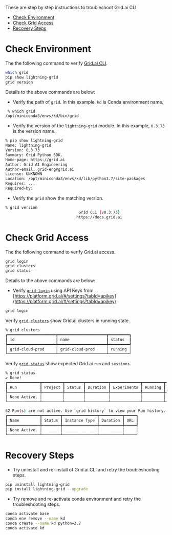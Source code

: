 These are step by step instructions to troubleshoot Grid.ai CLI.

- [Check Environment](#check-environment)
- [Check Grid Access](#check-grid-access)
- [Recovery Steps](#recovery-steps)

# Check Environment

The the following command to verify [Grid.ai CLI](https://docs.grid.ai/products/global-cli-configs).

```bash
which grid
pip show lightning-grid
grid version
```
Details to the above commands are below:

- Verify the path of `grid`.  In this example, `kd` is Conda environment name.
```bash
 % which grid
/opt/miniconda3/envs/kd/bin/grid
```

- Verify the version of the `lightning-grid` module.  In this example, `0.3.73` is the version name.
```bash
% pip show lightning-grid
Name: lightning-grid
Version: 0.3.73
Summary: Grid Python SDK.
Home-page: https://grid.ai
Author: Grid AI Engineering
Author-email: grid-eng@grid.ai
License: UNKNOWN
Location: /opt/miniconda3/envs/kd/lib/python3.7/site-packages
Requires: ...
Required-by:
```

- Verify the `grid` show the matching version.

```bash
% grid version
                                Grid CLI (v0.3.73)
                               https://docs.grid.ai
```



# Check Grid Access

The the following command to verify Grid.ai access.

```bash
grid login
grid clusters
grid status
```

Details to the above commands are below:

- Verify [`grid login`](https://docs.grid.ai/products/global-cli-configs/cli-api/grid-login) using API Keys from [https://platform.grid.ai/#/settings?tabId=apikey](https://platform.grid.ai/#/settings?tabId=apikey)

```bash
grid login
```

Verify [`grid clusters`](https://docs.grid.ai/platform/about-these-features/adding-custom-cloud-credentials) show Grid.ai clusters in running state.

```bash
% grid clusters
┏━━━━━━━━━━━━━━━━━━━━━┳━━━━━━━━━━━━━━━━━━━━━┳━━━━━━━━━┓
┃ id                  ┃ name                ┃ status  ┃
┡━━━━━━━━━━━━━━━━━━━━━╇━━━━━━━━━━━━━━━━━━━━━╇━━━━━━━━━┩
│ grid-cloud-prod     │ grid-cloud-prod     │ running │
└─────────────────────┴─────────────────────┴─────────┘
```

Verify [`grid status`](https://docs.grid.ai/products/global-cli-configs/cli-api/grid-status) show expected Grid.ai `run` and `sessions`.

```bash
% grid status
✔ Done!
┏━━━━━━━━━━━━━━┳━━━━━━━━━┳━━━━━━━━┳━━━━━━━━━━┳━━━━━━━━━━━━━┳━━━━━━━━━┳━━━━━━━━┳━━━━━━━━━━━┳━━━━━━━━┳━━━━━━━━━┓
┃ Run          ┃ Project ┃ Status ┃ Duration ┃ Experiments ┃ Running ┃ Queued ┃ Completed ┃ Failed ┃ Stopped ┃
┡━━━━━━━━━━━━━━╇━━━━━━━━━╇━━━━━━━━╇━━━━━━━━━━╇━━━━━━━━━━━━━╇━━━━━━━━━╇━━━━━━━━╇━━━━━━━━━━━╇━━━━━━━━╇━━━━━━━━━┩
│ None Active. │         │        │          │             │         │        │           │        │         │
└──────────────┴─────────┴────────┴──────────┴─────────────┴─────────┴────────┴───────────┴────────┴─────────┘

62 Run(s) are not active. Use `grid history` to view your Run history.
┏━━━━━━━━━━━━━━┳━━━━━━━━┳━━━━━━━━━━━━━━━┳━━━━━━━━━━┳━━━━━┓
┃ Name         ┃ Status ┃ Instance Type ┃ Duration ┃ URL ┃
┡━━━━━━━━━━━━━━╇━━━━━━━━╇━━━━━━━━━━━━━━━╇━━━━━━━━━━╇━━━━━┩
│ None Active. │        │               │          │     │
└──────────────┴────────┴───────────────┴──────────┴─────┘
```

# Recovery Steps

- Try uninstall and re-install of Grid.ai CLI and retry the troubleshooting steps.
```bash
pip uninstall lightning-grid
pip install lightning-grid --upgrade
```

- Try remove and re-activate conda environment and retry the troubleshooting steps.
```bash
conda activate base
conda env remove --name kd
conda create --name kd python=3.7
conda activate kd
```